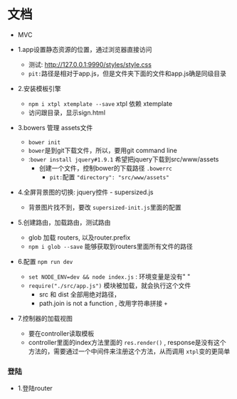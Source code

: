 # 文档

- MVC



- 1.app设置静态资源的位置，通过浏览器直接访问
    - 测试: http://127.0.0.1:9990/styles/style.css
    - ``pit:``路径是相对于app.js，但是文件夹下面的文件和app.js确是同级目录
    
- 2.安装模板引擎
    - ``npm i xtpl xtemplate --save`` xtpl 依赖 xtemplate
    - 访问跟目录，显示sign.html
    
- 3.bowers 管理 assets文件
    - ``bower init``
    - ``bower``是到git下载文件，所以，要用git command line
    - :``bower install jquery#1.9.1`` 希望把jquery下载到src/www/assets
        - 创建一个文件，控制bower的下载路径 ``.bowerrc``
            - ``pit:``配置 ``"directory": "src/www/assets"``

- 4.全屏背景图的切换: jquery控件 - supersized.js
     - 背景图片找不到，要改 ``supersized-init.js``里面的配置
     
- 5.创建路由，加载路由，测试路由
    - glob 加载 routers, 以及router.prefix
    - ``npm i glob --save`` 能够获取到routers里面所有文件的路径
    
- 6.配置 ``npm run dev``
    - ``set NODE_ENV=dev && node index.js`` : 环境变量是没有" "
    - ``require("./src/app.js")`` 模块被加载，就会执行这个文件
        - src 和 dist 全部用绝对路径，  
        - path.join is not a function , 改用字符串拼接 ``+``
    
- 7.控制器的加载视图
    - 要在controller读取模板
    - controller里面的index方法里面的 ``res.render()`` , response是没有这个方法的，需要通过一个中间件来注册这个方法，从而调用 ``xtpl``变的更简单
    
    
    
### 登陆

-   1.登陆router
    
    
    
    
    
    
    
    
    
    
    
    
    
    
    
    
    
    
    